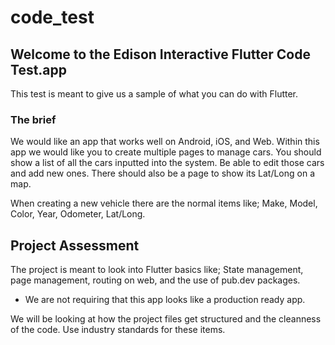 # code_test

## Welcome to the Edison Interactive Flutter Code Test.app
This test is meant to give us a sample of what you can do with Flutter.

### The brief
We would like an app that works well on Android, iOS, and Web. Within this app
we would like you to create multiple pages to manage cars. You should show a list
of all the cars inputted into the system. Be able to edit those cars and add new ones.
There should also be a page to show its Lat/Long on a map.

When creating a new vehicle there are the normal items like; Make, Model, Color, Year, Odometer,
Lat/Long.

## Project Assessment
The project is meant to look into Flutter basics like; State management, page management, routing on web,
and the use of pub.dev packages.

 - We are not requiring that this app looks like a production ready app.

 We will be looking at how the project files get structured and the cleanness of the code. Use industry standards
 for these items.


